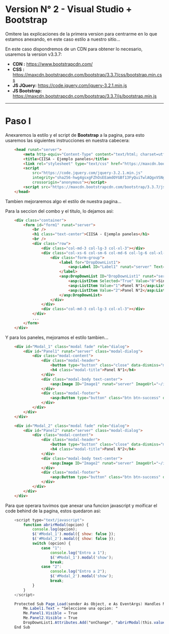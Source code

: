 ﻿# Version N° 2 - Visual Studio + Bootstrap

Omitere las explicaciones de la primera version para centrarme en lo que estamos anexando, en este caso estilo a nuestro sitio...

En este caso dispondremos de un CDN para obtener lo necesario, usaremos la version v3.3.7:

* **CDN :** https://www.bootstrapcdn.com/
* **CSS :** https://maxcdn.bootstrapcdn.com/bootstrap/3.3.7/css/bootstrap.min.css
* **JS JQuery:** https://code.jquery.com/jquery-3.2.1.min.js
* **JS Bootstrap:** https://maxcdn.bootstrapcdn.com/bootstrap/3.3.7/js/bootstrap.min.js

---

# Paso I

Anexaremos la estilo y el script de **Bootstrap** a la pagina, para esto usaremos las siguientes instrucciones en nuestra cabecera:

```html
    <head runat="server">
        <meta http-equiv="Content-Type" content="text/html; charset=utf-8" />
        <title>CIISA - Ejemplo paneles</title>
        <link rel="stylesheet" type="text/css" href="https://maxcdn.bootstrapcdn.com/bootstrap/3.3.7/css/bootstrap.min.css" />
        <script
            src="https://code.jquery.com/jquery-3.2.1.min.js"
            integrity="sha256-hwg4gsxgFZhOsEEamdOYGBf13FyQuiTwlAQgxVSNgt4="
            crossorigin="anonymous"></script>
        <script src="https://maxcdn.bootstrapcdn.com/bootstrap/3.3.7/js/bootstrap.min.js"></script>
    </head>
```

Tambien mejoraremos algo el estilo de nuestra pagina...

Para la seccion del combo y el titulo, lo dejamos asi:

```html
    <div class="container">
        <form id="form1" runat="server">
            <br />
            <h1 class="text-center">CIISA - Ejemplo paneles</h1>
            <br />
            <div class="row">
                <div class="col-md-3 col-lg-3 col-xl-3"></div>
                <div class="col-xs-6 col-sm-6 col-md-6 col-lg-6 col-xl-6">
                    <div class="form-group">
                        <label for="DropDownList1">
                            <asp:Label ID="Label1" runat="server" Text="Label"></asp:Label>
                        </label>
                        <asp:DropDownList ID="DropDownList1" runat="server" AutoPostBack="True" class="form-control">
                            <asp:ListItem Selected="True" Value="0">Sin paneles</asp:ListItem>
                            <asp:ListItem Value="1">Panel N°1</asp:ListItem>
                            <asp:ListItem Value="2">Panel N°2</asp:ListItem>
                        </asp:DropDownList>
                    </div>
                </div>
                <div class="col-md-3 col-lg-3 col-xl-3"></div>
            </div>
            ...
        </form>
    </div>
```

Y para los paneles, mejoramos el estilo tambien...

```html
    <div id="Modal_1" class="modal fade" role="dialog">
        <div id="Panel1" runat="server" class="modal-dialog">
            <div class="modal-content">
                <div class="modal-header">
                    <button type="button" class="close" data-dismiss="modal">&times;</button>
                    <h4 class="modal-title">Panel N°1</h4>
                </div>
                <div class="modal-body text-center">
                    <asp:Image ID="Image1" runat="server" ImageUrl="~/img/Octocat.png" Width="250" />
                </div>
                <div class="modal-footer">
                    <asp:Button type="button" class="btn btn-success" data-dismiss="modal" ID="Button1" runat="server" Text="Cerrar" />
                </div>
            </div>
        </div>
    </div>

    <div id="Modal_2" class="modal fade" role="dialog">
        <div id="Panel2" runat="server" class="modal-dialog">
            <div class="modal-content">
                <div class="modal-header">
                    <button type="button" class="close" data-dismiss="modal">&times;</button>
                    <h4 class="modal-title">Panel N°2</h4>
                </div>
                <div class="modal-body text-center">
                    <asp:Image ID="Image2" runat="server" ImageUrl="~/img/getbootstrap-card.png" Width="250" />
                </div>
                <div class="modal-footer">
                    <asp:Button type="button" class="btn btn-success" data-dismiss="modal" ID="Button2" runat="server" Text="Cerrar" />
                </div>
            </div>
        </div>
    </div>
```

Para que operara tuvimos que anexar una funcion javascript y moificar el code behind de la pagina, estos quedaron asi:

```javascript
    <script type="text/javascript">
        function abrirModal(opcion) {
            console.log(opcion);
            $('#Modal_1').modal({ show: false });
            $('#Modal_2').modal({ show: false });
            switch (opcion) {
                case "1":
                    console.log("Entro a 1");
                    $('#Modal_1').modal('show');
                    break;
                case "2":
                    console.log("Entro a 2");
                    $('#Modal_2').modal('show');
                    break;
            }
        }
    </script>
```

```vs
    Protected Sub Page_Load(sender As Object, e As EventArgs) Handles Me.Load
        Me.Label1.Text = "Seleccione una opcion: "
        Me.Panel1.Visible = True
        Me.Panel2.Visible = True
        DropDownList1.Attributes.Add("onChange", "abrirModal(this.value)")
    End Sub
```